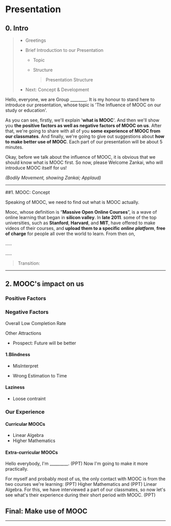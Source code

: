 # Presentation

## 0. Intro

> - Greetings
>
> - Brief Introduction to our Presentation
>
>   - Topic
>
>   - Structure
>
>     > Presentation Structure
>
> - Next: Concept & Development

Hello, everyone, we are Group ________. It is my honour to stand here to introduce our presentation, whose topic is 'The Influence of MOOC on our study or education'. 

As you can see, firstly, we'll explain '**what is MOOC**'. And then we'll show you **the positive factors as well as negative factors of MOOC on us**. After that, we're going to share with all of you **some experience of MOOC from our classmates**. And finally, we're going to give out suggestions about **how to make better use of MOOC**. Each part of our presentation will be about 5 minutes. 

Okay, before we talk about the influence of MOOC, it is obvious that we should know what is MOOC first. So now, please Welcome Zankai, who will introduce MOOC itself for us!

*(Bodily Movement, showing Zankai; Applaud)*

---

##1. MOOC: Concept

Speaking of MOOC, we need to find out what is MOOC actually.

Mooc, whose definition is “**Massive Open Online Courses**”, is a wave of online learning that began in **silicon valley**. In **late 2011**. some of the top universities, such as **Stanford**, **Harvard**, and **MIT**, have offered to make videos of their courses, and **upload them to a specific *online platform***, **free of charge** for people all over the world to learn. From then on, 



.....

.....





> Transition: 

---

## 2. MOOC's impact on us

### Positive Factors

### Negative Factors



Overall Low Completion Rate



Other Attractions



- Prospect: Future will be better

#### 1.Blindness

- MisInterpret


- Wrong Estimation to Time

#### Laziness

- Loose contraint

### Our Experience

#### Curricular MOOCs

- Linear Algebra
- Higher Mathematics

#### Extra-curricular MOOCs

Hello everybody, I'm _________. (PPT) Now I'm going to make it more practically. 

For myself and probably most of us, the only contact with MOOC is from the two courses we're learning: (PPT) Higher Mathematics and (PPT) Linear Algebra. For this, we have interviewed a part of our classmates, so now let's see what's their experience during their short period with MOOC. (PPT)





## Final: Make use of MOOC

---

